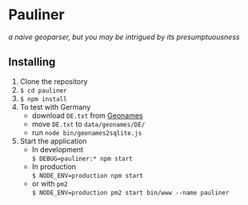 # Pauliner  
*a naive geoparser, but you may be intrigued by its presumptuousness*

## Installing

1. Clone the repository
2. `$ cd pauliner`
3. `$ npm install`
4. To test with Germany
   - download `DE.txt` from [Geonames](http://geonames.org)
   - move `DE.txt` to `data/geonames/DE/`
   - run `node bin/geonames2sqlite.js`
5. Start the application
   - In development  
   `$ DEBUG=pauliner:* npm start`  
   - In production  
   `$ NODE_ENV=production npm start`
   - or with `pm2`  
   `$ NODE_ENV=production pm2 start bin/www --name pauliner`